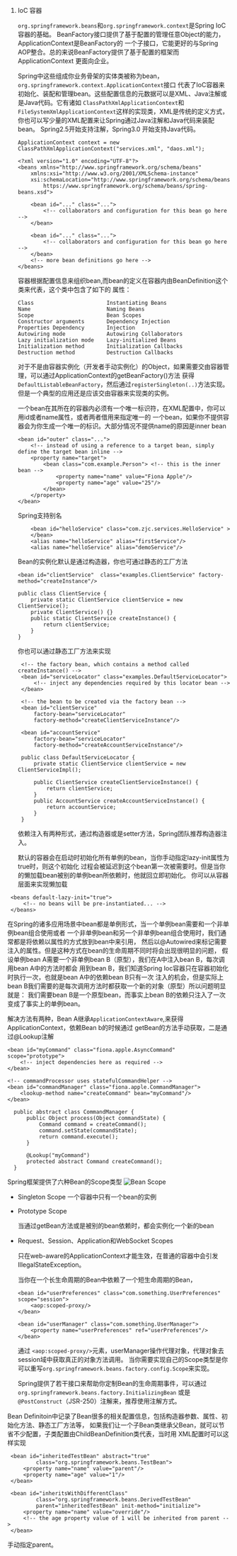 1. IoC 容器

    `org.springframework.beans`和`org.springframework.context`是Spring IoC容器的基础。
    BeanFactory接口提供了基于配置的管理任意Object的能力，ApplicationContext是BeanFactory的
    一个子接口，它能更好的与Spring AOP整合。总的来说BeanFactory提供了基于配置的框架而ApplicationContext
    更面向企业。
    
    Spring中这些组成你业务骨架的实体类被称为bean，`org.springframework.context.ApplicationContext`接口
    代表了IoC容器来初始化、装配和管理bean。这些配置信息的元数据可以是XML、Java注解或是Java代码。它有诸如
    `ClassPathXmlApplicationContext`和` FileSystemXmlApplicationContext`这样的实现类，XML是传统的定义方式，
    你也可以写少量的XML配置来让Spring通过Java注解和Java代码来装配bean。 Spring2.5开始支持注解，Spring3.0
    开始支持Java代码。
    ```
    ApplicationContext context = new ClassPathXmlApplicationContext("services.xml", "daos.xml");
    
    <?xml version="1.0" encoding="UTF-8"?>
    <beans xmlns="http://www.springframework.org/schema/beans"
        xmlns:xsi="http://www.w3.org/2001/XMLSchema-instance"
        xsi:schemaLocation="http://www.springframework.org/schema/beans
            https://www.springframework.org/schema/beans/spring-beans.xsd">
            
        <bean id="..." class="...">   
            <!-- collaborators and configuration for this bean go here -->
        </bean>
        
        <bean id="..." class="...">
            <!-- collaborators and configuration for this bean go here -->
        </bean>
        <!-- more bean definitions go here -->
    </beans>
    ```
    
    容器根据配置信息来组织bean,而bean的定义在容器内由BeanDefinition这个类来代表，这个类中包含了如下的
    属性：
    ```
    Class                       Instantiating Beans
    Name                        Naming Beans
    Scope                       Bean Scopes
    Constructor arguments       Dependency Injection
    Properties Dependency       Injection
    Autowiring mode             Autowiring Collaborators
    Lazy initialization mode    Lazy-initialized Beans
    Initialization method       Initialization Callbacks
    Destruction method          Destruction Callbacks
    ```
    对于不是由容器实例化（开发者手动实例化）的Object，如果需要交由容器管理，可以通过ApplicationContext的getBeanFactory()方法
    获得`DefaultListableBeanFactory`，然后通过`registerSingleton(..)`方法实现。但是一个典型的应用还是应该交由容器来实现类的实例。
    
    一个bean在其所在的容器内必须有一个唯一标识符，在XML配置中，你可以用id或者name属性，或者两者借用来指定唯一的
    一个bean，如果你不提供容器会为你生成一个唯一的标识。大部分情况不提供name的原因是inner bean
    ```
    <bean id="outer" class="...">
        <!-- instead of using a reference to a target bean, simply define the target bean inline -->
        <property name="target">
            <bean class="com.example.Person"> <!-- this is the inner bean -->
                <property name="name" value="Fiona Apple"/>
                <property name="age" value="25"/>
            </bean>
        </property>
    </bean>
    ```
    Spring支持别名
    ```
        <bean id="helloService" class="com.zjc.services.HelloService" >
        </bean>
        <alias name="helloService" alias="firstService"/>
        <alias name="helloService" alias="demoService"/>
    ```
    
    Bean的实例化默认是通过构造器，你也可通过静态的工厂方法
    ```
    <bean id="clientService"  class="examples.ClientService" factory-method="createInstance"/>
    
    public class ClientService {
        private static ClientService clientService = new ClientService();
        private ClientService() {}
        public static ClientService createInstance() {
            return clientService;
        }
    }
    ```
   你也可以通过静态工厂方法来实现
   ```
    <!-- the factory bean, which contains a method called createInstance() -->
    <bean id="serviceLocator" class="examples.DefaultServiceLocator">
        <!-- inject any dependencies required by this locator bean -->
    </bean>
    
    <!-- the bean to be created via the factory bean -->
    <bean id="clientService"
        factory-bean="serviceLocator"
        factory-method="createClientServiceInstance"/>
        
    <bean id="accountService"
        factory-bean="serviceLocator"
        factory-method="createAccountServiceInstance"/>
        
    public class DefaultServiceLocator {
        private static ClientService clientService = new ClientServiceImpl();
        
        public ClientService createClientServiceInstance() {
            return clientService;
        }
        public AccountService createAccountServiceInstance() {
            return accountService;
        }
    }
   ``` 
   依赖注入有两种形式，通过构造器或是setter方法，Spring团队推荐构造器注入。
   
   默认的容器会在启动时初始化所有单例的bean，当你手动指定lazy-init属性为true时，则这个初始化
  过程会被延迟到这个bean第一次被需要时。但是当你的懒加载bean被别的单例bean所依赖时，他就回立即初始化。
  你可以从容器层面来实现懒加载
  ```
   <beans default-lazy-init="true">
       <!-- no beans will be pre-instantiated... -->
   </beans>
  ```
  在Spring的诸多应用场景中bean都是单例形式，当一个单例bean需要和一个非单例bean组合使用或者
  一个非单例bean和另一个非单例bean组合使用时，我们通常都是将依赖以属性的方式放到bean中来引用，
  然后以@Autowired来标记需要注入的属性。但是这种方式在bean的生命周期不同时将会出现很明显的问题，
  假设单例bean A需要一个非单例bean B（原型），我们在A中注入bean B，每次调用bean A中的方法时都会
  用到bean B，我们知道Spring Ioc容器只在容器初始化时执行一次，也就是bean A中的依赖bean B只有一次
  注入的机会，但是实际上bean B我们需要的是每次调用方法时都获取一个新的对象（原型）所以问题明显就是：
  我们需要bean B是一个原型bean，而事实上bean B的依赖只注入了一次变成了事实上的单例bean。
  
  解决方法有两种，Bean A继承`ApplicationContextAware`,来获得ApplicationContext，依赖Bean b的时候通过
  getBean的方法手动获取，二是通过@Lookup注解
  ```
  <bean id="myCommand" class="fiona.apple.AsyncCommand" scope="prototype">
      <!-- inject dependencies here as required -->
  </bean>
  
  <!-- commandProcessor uses statefulCommandHelper -->
  <bean id="commandManager" class="fiona.apple.CommandManager">
      <lookup-method name="createCommand" bean="myCommand"/>
  </bean>

    public abstract class CommandManager {
        public Object process(Object commandState) {
            Command command = createCommand();
            command.setState(commandState);
            return command.execute();
        }

        @Lookup("myCommand")
        protected abstract Command createCommand();
    }
  ```
  
  Spring框架提供了六种Bean的Scope类型
  ![Bean Scope](images/beanScope.jpg "Bean Scope")
  
  - Singleton Scope
    一个容器中只有一个bean的实例
  - Prototype Scope
  
    当通过getBean方法或是被别的bean依赖时，都会实例化一个新的bean
    
  - Request、Session、Application和WebSocket Scopes
  
    只在web-aware的ApplicationContext才能生效，在普通的容器中会引发IllegalStateException。
    
    当你在一个长生命周期的Bean中依赖了一个短生命周期的Bean，
    ```
    <bean id="userPreferences" class="com.something.UserPreferences" scope="session">
        <aop:scoped-proxy/>
    </bean>
    
    <bean id="userManager" class="com.something.UserManager">
        <property name="userPreferences" ref="userPreferences"/>
    </bean>
    ```
    通过 `<aop:scoped-proxy/>`元素，userManager操作代理对象，代理对象去session域中获取真正的对象方法调用。
    当你需要实现自己的Scope类型是你可以重写`org.springframework.beans.factory.config.Scope`来实现。
    
    Spring提供了若干接口来帮助你定制Bean的生命周期事件，可以通过`org.springframework.beans.factory.InitializingBean`
    或是`@PostConstruct`（JSR-250）注解来，推荐使用注解方式。
 
   Bean Definitoin中记录了Bean很多的相关配置信息，包括构造器参数、属性、初始化方法、静态工厂方法等，
   如果我们让一个子Bean类继承父Bean，就可以节省不少配置，子类配置由ChildBeanDefinition类代表，当时用
   XML配置时可以这样实现
   ```
    <bean id="inheritedTestBean" abstract="true"
            class="org.springframework.beans.TestBean">
        <property name="name" value="parent"/>
        <property name="age" value="1"/>
    </bean>
    
    <bean id="inheritsWithDifferentClass"
            class="org.springframework.beans.DerivedTestBean"
            parent="inheritedTestBean" init-method="initialize">  
        <property name="name" value="override"/>
        <!-- the age property value of 1 will be inherited from parent -->
    </bean>
   ```
   手动指定parent。
   

    
    
    

